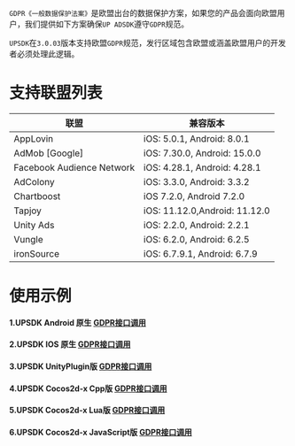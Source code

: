 

`GDPR《一般数据保护法案》`是欧盟出台的数据保护方案，如果您的产品会面向欧盟用户，我们提供如下方案确保`UP ADSDK`遵守`GDPR`规范。

`UPSDK`在`3.0.03`版本支持欧盟`GDPR`规范，发行区域包含欧盟或涵盖欧盟用户的开发者必须处理此逻辑。

# 支持联盟列表

| 联盟  | 兼容版本  |
| ------------ | ------------ |
| AppLovin  | iOS: 5.0.1, Android: 8.0.1 |
|AdMob [Google] | iOS: 7.30.0, Android: 15.0.0|
|Facebook Audience Network  |iOS: 4.28.1, Android: 4.28.1 |
|AdColony  | iOS: 3.3.0, Android: 3.3.2|
| Chartboost  | iOS 7.2.0, Android 7.2.0|
|Tapjoy  | 	iOS: 11.12.0,Android: 11.12.0|
|Unity Ads | iOS: 2.2.0, Android: 2.2.1 |
|Vungle |iOS: 6.2.0, Android: 6.2.5 |
|ironSource |iOS: 6.7.9.1, Android: 6.7.9 |


# 使用示例


#### 1.UPSDK Android 原生 [GDPR接口调用](http://docs.upltv.com/docs/show/195)

#### 2.UPSDK IOS 原生 [GDPR接口调用](http://docs.upltv.com/docs/show/194)

#### 3.UPSDK UnityPlugin版 [GDPR接口调用](http://docs.upltv.com/docs/show/193)

#### 4.UPSDK Cocos2d-x Cpp版 [GDPR接口调用](http://docs.upltv.com/docs/show/199)

#### 5.UPSDK Cocos2d-x Lua版 [GDPR接口调用](http://docs.upltv.com/docs/show/210)

#### 6.UPSDK Cocos2d-x JavaScript版 [GDPR接口调用](http://docs.upltv.com/docs/show/220)
